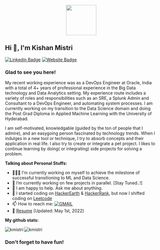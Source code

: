 <div id="header" align="center">
  <img src="https://media.giphy.com/media/M9gbBd9nbDrOTu1Mqx/giphy.gif" width="100"/>
</div>

## Hi 👋, I'm Kishan Mistri

[![Linkedin Badge](https://img.shields.io/badge/-LinkedIn-0e76a8?style=flat-square&logo=Linkedin&logoColor=white)](https://www.linkedin.com/in/kishan-mistri/)
[![Website Badge](https://img.shields.io/badge/Website-3b5998?style=flat-square&logo=google-chrome&logoColor=white)](https://kishan-mistri.netlify.app/)


### Glad to see you here! 

My recent working experience was as a DevOps Engineer at Oracle, India with a total of 4+ years of professional experience in the Big Data technology and Data Analytics setting. My experience route includes a variety of roles and responsibilities such as an SRE, a Splunk Admin and Consultant to a DevOps Engineer, and automating system processes. I am currently working on my transition to the Data Science domain and doing the Post Grad Diploma in Applied Machine Learning with the University of Hyderabad.

I am self-motivated, knowledgable (guided by the ton of people that I admire), and an easygoing person fascinated by technology trends. When I indulges in a new tool or technique, I try to absorb concepts and their application in real life. I also try to create or integrate a pet project. I likes to continue learning by doing( or integrating) side projects for solving a problem.

**Talking about Personal Stuffs:**

- 👨🏻‍💻 I’m currently working on myself to achieve the milestone of successful transitioning to ML and Data Science.
- 🚀 I’m currently working on few projects in parallel. [Stay Tuned..!]
- 💬 I am happy to help. Ask me about anything.
- 📝 I started coding on [HackerEarth](https://www.hackerearth.com/@14bit029) & [HackerRank](https://www.hackerrank.com/14bit029), but now I shifted coding on [Leetcode](https://leetcode.com/kmistri/)
- 📫 How to reach me: [![GMAIL](https://img.shields.io/badge/-GMAIL-FF0000?style=flat-square&logo=gmail&logoColor=white)](mailto:kishan.mistri.111@gmail.com?subject=[GitHub]%20<SUBJECT>)
- 📝 [Resume](https://drive.google.com/file/d/1xJENzbUwlm9th2C3vH-x23qapnfwfOvq/view?usp=sharing)  [Updated: May 1st, 2022]


**My github stats:**

<p><img align="left" src="https://github-readme-stats.vercel.app/api/top-langs?username=KishanMistri&show_icons=true&locale=en&layout=compact" alt="kmistri" /></p>
<p><img align="center" src="https://github-readme-stats.vercel.app/api?username=KishanMistri&show_icons=true&locale=en" alt="kmistri" /></p>


<h3 align="left">Don't forget to have fun! </h3>
